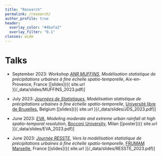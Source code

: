 ```yaml
---
title: "Research"
permalink: /research/
author_profile: true
header:
  overlay_color: "#4bafa2"
  overlay_filter: "0.1"
classes: wide
---
```


# Talks

- September 2023: *Workshop* [*ANR MUFFINS*](https://anr.fr/Projet-ANR-21-CE04-0021), *Modélisation statistique de précipitations urbaines à fine échelle spatio-temporelle*, Aix-en-Provence, France \[[slides]({{ site.url }}/_data/slides/MUFFINS_2023.pdf)\]

- July 2023: [*Journées de Statistiques*](https://jds2023.sciencesconf.org/), *Modélisation statistique de précipitations urbaines à fine échelle spatio-temporelle*, [Université libre de Bruxelles](https://www.ulb.be/), Belgium \[[slides]({{ site.url }}/_data/slides/JDS_2023.pdf)\]

- June 2023: [*EVA*](https://dec.unibocconi.eu/research/extreme-value-analysis-eva-2023), *Modeling moderate and extreme urban rainfall at
high spatio-temporal resolution*, [Bocconi University](https://www.unibocconi.eu/), Milan \[[poster]({{ site.url }}/_data/slides/EVA_2023.pdf)\]

- June 2023: [*Journée RESSTE*](https://reseau-resste.mathnum.inrae.fr/node/28), *Vers la modélisation statistique de précipitations urbaines à fine échelle spatio-temporelle*, [FRUMAM Marseille](https://frumam.cnrs-mrs.fr/presentation/), France \[[slides]({{ site.url }}/_data/slides/RESSTE_2023.pdf)\]







